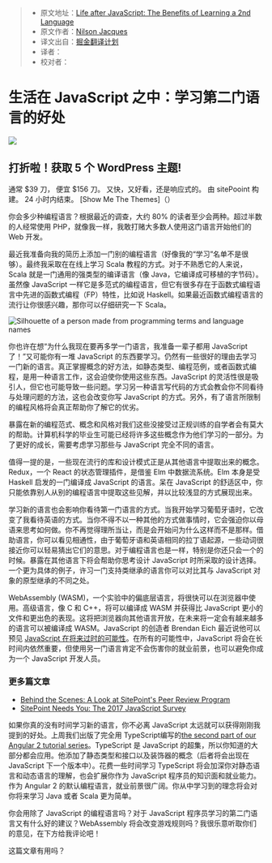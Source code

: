 > * 原文地址：[Life after JavaScript: The Benefits of Learning a 2nd Language](https://www.sitepoint.com/life-after-js-learning-2nd-language/)
> * 原文作者：[Nilson Jacques](https://www.sitepoint.com/author/njacques/)
> * 译文出自：[掘金翻译计划](https://github.com/xitu/gold-miner)
> * 译者：
> * 校对者：


# 生活在 JavaScript 之中：学习第二门语言的好处

![](https://dab1nmslvvntp.cloudfront.net/wp-content/uploads/2017/03/1490154323ezgif.com-optimize.gif) 
	
## 打折啦！获取 5 个 WordPress 主题! ##	
	
通常 $39 刀， 便宜 $156 刀。
又快，又好看，还是响应式的。
由 sitePooint 构建。
24 小时内结束。
[Show Me The Themes]（）	
	
	
你会多少种编程语言？根据最近的调查，大约 80% 的读者至少会两种。超过半数的人经常使用 PHP，就像我一样，我敢打赌大多数人使用这门语言开始他们的 Web 开发。

最近我准备向我的简历上添加一门别的编程语言（好像我的“学习”名单不是很够）。最终我采取在在线上学习 Scala 教程的方式。对于不熟悉它的人来说，Scala 就是一门通用的强类型的编译语言（像 Java，它编译成可移植的字节码）。虽然像 JavaScript 一样它是多范式的编程语言，但它有很多存在于函数式编程语言中先进的函数式编程（FP）特性，比如说 Haskell。如果最近函数式编程语言的流行让你很感兴趣，那你可以仔细研究一下 Scala。

![Silhouette of a person made from programming terms and language names](https://dab1nmslvvntp.cloudfront.net/wp-content/uploads/2017/03/1490029714Fotolia_101549014_Subscription_Monthly_M-300x267.jpg)

你也许在想“为什么我现在要再多学一门语言，我准备一辈子都用 JavaScript 了！”又可能你有一堆 JavaScript 的东西要学习。仍然有一些很好的理由去学习一门新的语言。真正掌握概念的好方法，如静态类型、编程范例，或者函数式编程，是用一种语言工作，这会迫使你使用这些东西。JavaScript 的灵活性很是吸引人，但它也可能导致一些问题。学习另一种语言写代码的方式会教会你不同看待与处理问题的方法，这也会改变你写 JavaScript 的方式。另外，有了语言所限制的编程风格将会真正帮助你了解它的优劣。

暴露在新的编程范式、概念和风格对我们这些没接受过正规训练的自学者会有莫大的帮助。计算机科学的毕业生可能已经将许多这些概念作为他们学习的一部分。为了更好的成长，需要考虑学习那些与 JavaScript 完全不同的语言。

值得一提的是，一些现在流行的库和设计模式正是从其他语言中提取出来的概念。Redux，一个 React 的状态管理插件，是借鉴 Elm 中数据流系统。Elm 本身是受 Haskell 启发的一门编译成 JavaScript 的语言。呆在 JavaScript 的舒适区中，你只能依靠别人从别的编程语言中提取这些见解，并以比较浅显的方式展现出来。

学习新的语言也会影响你看待第一门语言的方式。当我开始学习葡萄牙语时，它改变了我看待英语的方式。当你不得不以一种其他的方式做事情时，它会强迫你以母语来思考如何做。你不再觉得理所当让，而是会开始问为什么这样而不是那样。借助语言，你可以看见相通性，由于葡萄牙语和英语相同的拉丁语起源，一些动词很接近你可以轻易猜出它们的意思。对于编程语言也是一样，特别是你还只会一个的时候。暴露在其他语言下将会帮助你思考设计 JavaScript 时所采取的设计选择。一个更为具体的例子，许习一门支持类继承的语言你可以对比其与 JavaScript 对象的原型继承的不同之处。

WebAssembly (WASM)，一个实验中的偏底层语言，将很快可以在浏览器中使用。高级语言，像 C 和 C++，将可以编译成 WASM 并获得比 JavaScript 更小的文件和更出色的表现。这将把浏览器向其他语言开放，在未来将一定会有越来越多的语言可以被编译成 WASM。JavaScript 的创造者 Brendan Eich 最近说他可以预见 [JavaScript 在将来过时的可能性](http://www.infoworld.com/article/3175024/web-development/brendan-eich-tech-giants-could-botch-webassembly.html)。在所有的可能性中，JavaScript 将会在长时间内依然重要，但使用另一门语言肯定不会伤害你的就业前景，也可以避免你成为一个 JavaScript 开发人员。

### 更多篇文章 ###

* [Behind the Scenes: A Look at SitePoint's Peer Review Program](https://www.sitepoint.com/behind-the-scenes-sitepoints-peer-review-program/?utm_source=sitepoint&amp;utm_medium=relatedinline&amp;utm_term=&amp;utm_campaign=relatedauthor)
* [SitePoint Needs You: The 2017 JavaScript Survey](https://www.sitepoint.com/2017-javascript-survey/?utm_source=sitepoint&amp;utm_medium=relatedinline&amp;utm_term=&amp;utm_campaign=relatedauthor)

如果你真的没有时间学习新的语言，你不必离 JavaScript 太远就可以获得刚刚我提到的好处。上周我们出版了完全用 TypeScript编写的[the second part of our Angular 2 tutorial series](https://www.sitepoint.com/understanding-component-architecture-angular/)。TypeScript 是 JavaScript 的超集，所以你知道的大部分都会应用。他添加了静态类型和接口以及装饰器的概念（后者将会出现在 JavaScript 下一个版本中）。花费一些时间学习 TypeScript 将会加深你对静态语言和动态语言的理解，也会扩展你作为 JavaScript 程序员的知识面和就业能力。作为 Angular 2 的默认编程语言，就业前景很广阔。你从中学习到的理念将会对你将来学习 Java 或者 Scala 更为简单。

你会用除了 JavaScript 的编程语言吗？对于 JavaScript 程序员学习的第二门语言又有什么好的建议？WebAssembly 将会改变游戏规则吗？我很乐意听取你们的意见，在下方给我评论吧！

这篇文章有用吗？
